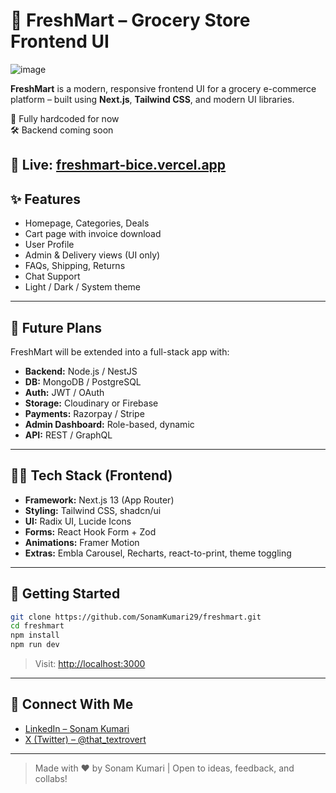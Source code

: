 # 🛒 FreshMart – Grocery Store Frontend UI
![image](https://github.com/user-attachments/assets/d7674d78-2b6b-4b0f-b2eb-d9d0d29f9666)

**FreshMart** is a modern, responsive frontend UI for a grocery e-commerce platform – built using **Next.js**, **Tailwind CSS**, and modern UI libraries.

🧪 Fully hardcoded for now  
🛠 Backend coming soon  

🔗 **Live:** [freshmart-bice.vercel.app](https://freshmart-bice.vercel.app)  
---

## ✨ Features

- Homepage, Categories, Deals
- Cart page with invoice download
- User Profile
- Admin & Delivery views (UI only)
- FAQs, Shipping, Returns
- Chat Support
- Light / Dark / System theme

---

## 🧠 Future Plans

FreshMart will be extended into a full-stack app with:

- **Backend:** Node.js / NestJS  
- **DB:** MongoDB / PostgreSQL  
- **Auth:** JWT / OAuth  
- **Storage:** Cloudinary or Firebase  
- **Payments:** Razorpay / Stripe  
- **Admin Dashboard:** Role-based, dynamic  
- **API:** REST / GraphQL

---

## 🧑‍💻 Tech Stack (Frontend)

- **Framework:** Next.js 13 (App Router)
- **Styling:** Tailwind CSS, shadcn/ui
- **UI:** Radix UI, Lucide Icons
- **Forms:** React Hook Form + Zod
- **Animations:** Framer Motion
- **Extras:** Embla Carousel, Recharts, react-to-print, theme toggling

---

## 🚀 Getting Started

```bash
git clone https://github.com/SonamKumari29/freshmart.git
cd freshmart
npm install
npm run dev
```

> Visit: [http://localhost:3000](http://localhost:3000)

---



## 💬 Connect With Me

- [LinkedIn – Sonam Kumari](https://www.linkedin.com/in/sonam-kumari-084641257/)
- [X (Twitter) – @that_textrovert](https://x.com/that_textrovert)

---

> Made with ❤️ by Sonam Kumari | Open to ideas, feedback, and collabs!

